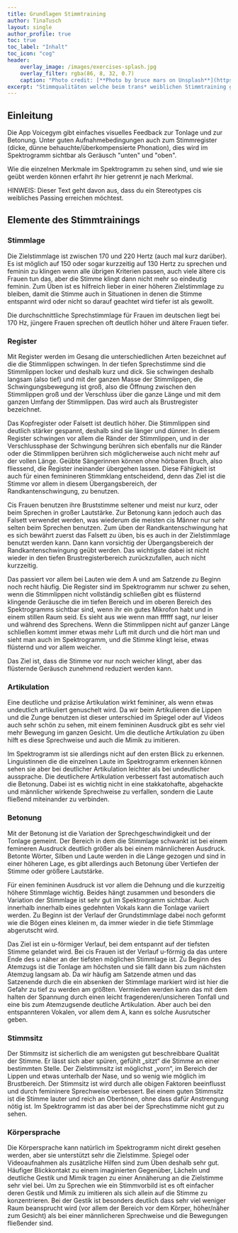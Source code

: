 ```yaml
---
title: Grundlagen Stimmtraining
author: TinaTusch
layout: single
author_profile: true
toc: true
toc_label: "Inhalt"
toc_icon: "cog"
header: 
    overlay_image: /images/exercises-splash.jpg
    overlay_filter: rgba(86, 8, 32, 0.7)
    caption: "Photo credit: [**Photo by bruce mars on Unsplash**](https://unsplash.com)"
excerpt: "Stimmqualitäten welche beim trans* weiblichen Stimmtraining geübt werden können."
---
```


## Einleitung

Die App Voicegym gibt einfaches visuelles Feedback zur Tonlage und zur Betonung. Unter guten Aufnahmebedingungen auch zum Stimmregister (dicke, dünne behauchte/überkompensierte Phonation), dies wird im Spektrogramm sichtbar als Geräusch "unten" und "oben".

Wie die einzelnen Merkmale im Spektrogramm zu sehen sind, und wie sie geübt werden können erfahrt ihr hier getrennt je nach Merkmal.

<span style="color:{{ site.colorpalette.accent }}">HINWEIS:</span> Dieser Text geht davon aus, dass du ein Stereotypes cis weibliches Passing erreichen möchtest.

## Elemente des Stimmtrainings

### Stimmlage
Die Zielstimmlage ist zwischen 170 und 220 Hertz (auch mal kurz darüber). Es ist möglich auf 150 oder sogar kurzzeitig auf 130 Hertz zu sprechen und feminin zu klingen wenn alle übrigen Kriterien passen, auch viele ältere cis Frauen tun das, aber die Stimme klingt dann nicht mehr so eindeutig feminin. Zum Üben ist es hilfreich lieber in einer höheren Zielstimmlage zu bleiben, damit die Stimme auch in Situationen in denen die Stimme entspannt wird oder nicht so darauf geachtet wird tiefer ist als gewollt. 

Die durchschnittliche Sprechstimmlage für Frauen im deutschen liegt bei 170 Hz, jüngere Frauen sprechen oft deutlich höher und ältere Frauen tiefer.

### Register
Mit Register werden im Gesang die unterschiedlichen Arten bezeichnet auf die die Stimmlippen schwingen. In der tiefen Sprechstimme sind die Stimmlippen locker und deshalb kurz und dick. Sie schwingen deshalb langsam (also tief) und mit der ganzen Masse der Stimmlippen, die Schwingungsbewegung ist groß, also die Öffnung zwischen den Stimmlippen groß und der Verschluss über die ganze Länge und mit dem ganzen Umfang der Stimmlippen. Das wird auch als Brustregister bezeichnet. 

Das Kopfregister oder Falsett ist deutlich höher. Die Stimmlippen sind deutlich stärker gespannt, deshalb sind sie länger und dünner. In diesem Register schwingen vor allem die Ränder der Stimmlippen, und in der Verschlussphase der Schwingung berühren sich ebenfalls nur die Ränder oder die Stimmlippen berühren sich möglicherweise auch nicht mehr auf der vollen Länge. Geübte Sängerinnen können ohne hörbaren Bruch, also fliessend, die Register ineinander übergehen lassen. Diese Fähigkeit ist auch für einen feminineren Stimmklang entscheidend, denn das Ziel ist die Stimme vor allem in diesem Übergangsbereich, der Randkantenschwingung, zu benutzen. 

Cis Frauen benutzen ihre Bruststimme seltener und meist nur kurz, oder beim Sprechen in großer Lautstärke. Zur Betonung kann jedoch auch das Falsett verwendet werden, was wiederum die meisten cis Männer nur sehr selten beim Sprechen benutzen. Zum üben der Randkantenschwingung hat es sich bewährt zuerst das Falsett zu üben, bis es auch in der Zielstimmlage benutzt werden kann. Dann kann vorsichtig der Übergangsbereich der Randkantenschwingung geübt werden. Das wichtigste dabei ist nicht wieder in den tiefen Brustregisterbereich zurückzufallen, auch nicht kurzzeitig. 

Das passiert vor allem bei Lauten wie dem A und am Satzende zu Beginn noch recht häufig. Die Register sind im Spektrogramm nur schwer zu sehen, wenn die Stimmlippen nicht vollständig schließen gibt es flüsternd klingende Geräusche die im tiefen Bereich und im oberen Bereich des Spektrogramms sichtbar sind, wenn ihr ein gutes Mikrofon habt und in einem stillen Raum seid. Es sieht aus wie wenn man ffffff sagt, nur leiser und während des Sprechens. Wenn die Stimmlippen nicht auf ganzer Länge schließen kommt immer etwas mehr Luft mit durch und die hört man und sieht man auch im Spektrogramm, und die Stimme klingt leise, etwas flüsternd und vor allem weicher. 

Das Ziel ist, dass die Stimme vor nur noch weicher klingt, aber das flüsternde Geräusch zunehmend reduziert werden kann.

### Artikulation
Eine deutliche und präzise Artikulation wirkt femininer, als wenn etwas undeutlich artikuliert genuschelt wird. Da wir beim Artikulieren die Lippen und die Zunge benutzen ist dieser unterschied im Spiegel oder auf Videos auch sehr schön zu sehen, mit einem femininen Ausdruck gibt es sehr viel mehr Bewegung im ganzen Gesicht. Um die deutliche Artikulation zu üben hilft es diese Sprechweise und auch die Mimik zu imitieren. 

Im Spektrogramm ist sie allerdings nicht auf den ersten Blick zu erkennen. Linguistinnen die die einzelnen Laute im Spektrogramm erkennen können sehen sie aber bei deutlicher Artikulation leichter als bei undeutlicher aussprache. Die deutlichere Artikulation verbessert fast automatisch auch die Betonung. Dabei ist es wichtig nicht in eine stakkatohafte, abgehackte und männlicher wirkende Sprechweise zu verfallen, sondern die Laute fließend miteinander zu verbinden.

### Betonung
Mit der Betonung ist die Variation der Sprechgeschwindigkeit und der Tonlage gemeint. Der Bereich in dem die Stimmlage schwankt ist bei einem femineren Ausdruck deutlich größer als bei einem männlicheren Ausdruck. Betonte Wörter, Silben und Laute werden in die Länge gezogen und sind in einer höheren Lage, es gibt allerdings auch Betonung über Vertiefen der Stimme oder größere Lautstärke. 

Für einen femininen Ausdruck ist vor allem die Dehnung und die kurzzeitig höhere Stimmlage wichtig. Beides hängt zusammen und besonders die Variation der Stimmlage ist sehr gut im Spektrogramm sichtbar. Auch innerhalb innerhalb eines gedehnten Vokals kann die Tonlage variiert werden. Zu Beginn ist der Verlauf der Grundstimmlage dabei noch geformt wie die Bögen eines kleinen m, da immer wieder in die tiefe Stimmlage abgerutscht wird. 

Das Ziel ist ein u-förmiger Verlauf, bei dem entspannt auf der tiefsten Stimme gelandet wird. Bei cis Frauen ist der Verlauf u-förmig da das untere Ende des u näher an der tiefsten möglichen Stimmlage ist. Zu Beginn des Atemzugs ist die Tonlage am höchsten und sie fällt dann bis zum nächsten Atemzug langsam ab. Da wir häufig am Satzende atmen und das Satzenende durch die ein absenken der Stimmlage markiert wird ist hier die Gefahr zu tief zu werden am größten. Vermieden werden kann das mit dem halten der Spannung durch einen leicht fragenderen/unsicheren Tonfall und eine bis zum Atemzugsende deutliche Artikulation. Aber auch bei den entspannteren Vokalen, vor allem dem A, kann es solche Ausrutscher geben.

### Stimmsitz
Der Stimmsitz ist sicherlich die am wenigsten gut beschreibbare Qualität der Stimme. Er lässt sich aber spüren, gefühlt „sitzt“ die Stimme an einer bestimmten Stelle. Der Zielstimmsitz ist möglichst „vorn“, im Bereich der Lippen und etwas unterhalb der Nase, und so wenig wie möglich im Brustbereich. Der Stimmsitz ist wird durch alle obigen Faktoren beeinflusst und durch femininere Sprechweise verbessert. Bei einem guten Stimmsitz ist die Stimme lauter und reich an Obertönen, ohne dass dafür Anstrengung nötig ist. Im Spektrogramm ist das aber bei der Sprechstimme nicht gut zu sehen.

### Körpersprache
Die Körpersprache kann natürlich im Spektrogramm nicht direkt gesehen werden, aber sie unterstützt sehr die Zielstimme. Spiegel oder Videoaufnahmen als zusätzliche Hilfen sind zum Üben deshalb sehr gut. Häufiger Blickkontakt zu einem imaginierten Gegenüber, Lächeln und deutliche Gestik und Mimik tragen zu einer Annäherung an die Zielstimme sehr viel bei. Um zu Sprechen wie ein Stimmvorbild ist es oft einfacher deren Gestik und Mimik zu imitieren als sich allein auf die Stimme zu konzentrieren. Bei der Gestik ist besonders deutlich dass sehr viel weniger Raum beansprucht wird (vor allem der Bereich vor dem Körper, höher/näher zum Gesicht) als bei einer männlicheren Sprechweise und die Bewegungen fließender sind.